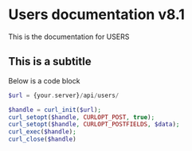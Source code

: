 # Users documentation v8.1
This is the documentation for USERS

## This is a subtitle
Below is a code block

```php
$url = {your.server}/api/users/

$handle = curl_init($url);
curl_setopt($handle, CURLOPT_POST, true);
curl_setopt($handle, CURLOPT_POSTFIELDS, $data);
curl_exec($handle);
curl_close($handle)

```
